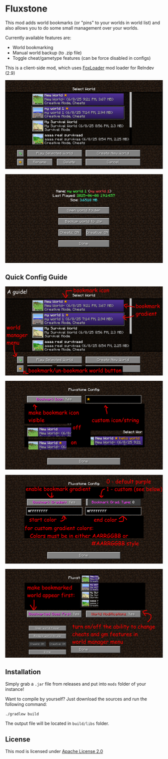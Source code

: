 # Fluxstone

This mod adds world bookmarks (or "pins" to your worlds in world list) and also allows you to do some small management over your worlds.

Currently available features are:
- World bookmarking
- Manual world backup (to .zip file)
- Toggle cheat/gametype features (can be force disabled in configs)

This is a client-side mod, which uses [FoxLoader](https://github.com/Fox2Code/FoxLoader) mod loader for ReIndev (2.9)

![alt text](https://github.com/tracystacktrace/Fluxstone/raw/main/docs/showcase_1.png)

![alt text](https://github.com/tracystacktrace/Fluxstone/raw/main/docs/showcase_2.png)


## Quick Config Guide

![alt text](https://github.com/tracystacktrace/Fluxstone/raw/main/docs/guide_1.png)

![alt text](https://github.com/tracystacktrace/Fluxstone/raw/main/docs/guide_2.png)

![alt text](https://github.com/tracystacktrace/Fluxstone/raw/main/docs/guide_3.png)

![alt text](https://github.com/tracystacktrace/Fluxstone/raw/main/docs/guide_4.png)


## Installation

Simply grab a `.jar` file from releases and put into `mods` folder of your instance!

Want to compile by yourself? Just download the sources and run the following command:
```shell
./gradlew build
```

The output file will be located in `build/libs` folder.

## License

This mod is licensed under [Apache License 2.0](https://github.com/tracystacktrace/Fluxstone/blob/main/LICENSE)